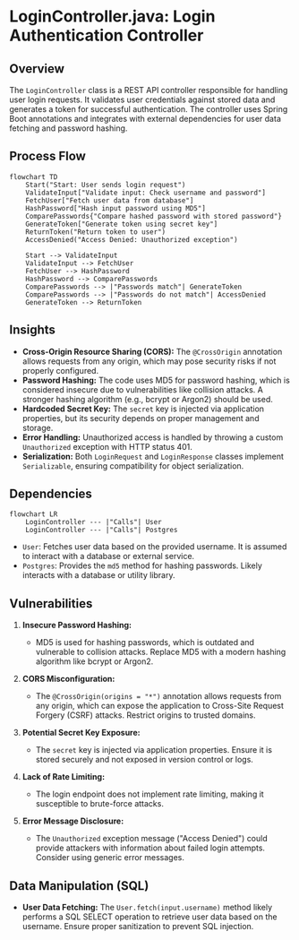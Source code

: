# LoginController.java: Login Authentication Controller

## Overview
The `LoginController` class is a REST API controller responsible for handling user login requests. It validates user credentials against stored data and generates a token for successful authentication. The controller uses Spring Boot annotations and integrates with external dependencies for user data fetching and password hashing.

## Process Flow
```mermaid
flowchart TD
    Start("Start: User sends login request")
    ValidateInput["Validate input: Check username and password"]
    FetchUser["Fetch user data from database"]
    HashPassword["Hash input password using MD5"]
    ComparePasswords{"Compare hashed password with stored password"}
    GenerateToken["Generate token using secret key"]
    ReturnToken("Return token to user")
    AccessDenied("Access Denied: Unauthorized exception")

    Start --> ValidateInput
    ValidateInput --> FetchUser
    FetchUser --> HashPassword
    HashPassword --> ComparePasswords
    ComparePasswords --> |"Passwords match"| GenerateToken
    ComparePasswords --> |"Passwords do not match"| AccessDenied
    GenerateToken --> ReturnToken
```

## Insights
- **Cross-Origin Resource Sharing (CORS):** The `@CrossOrigin` annotation allows requests from any origin, which may pose security risks if not properly configured.
- **Password Hashing:** The code uses MD5 for password hashing, which is considered insecure due to vulnerabilities like collision attacks. A stronger hashing algorithm (e.g., bcrypt or Argon2) should be used.
- **Hardcoded Secret Key:** The `secret` key is injected via application properties, but its security depends on proper management and storage.
- **Error Handling:** Unauthorized access is handled by throwing a custom `Unauthorized` exception with HTTP status 401.
- **Serialization:** Both `LoginRequest` and `LoginResponse` classes implement `Serializable`, ensuring compatibility for object serialization.

## Dependencies
```mermaid
flowchart LR
    LoginController --- |"Calls"| User
    LoginController --- |"Calls"| Postgres
```

- `User`: Fetches user data based on the provided username. It is assumed to interact with a database or external service.
- `Postgres`: Provides the `md5` method for hashing passwords. Likely interacts with a database or utility library.

## Vulnerabilities
1. **Insecure Password Hashing:**
   - MD5 is used for hashing passwords, which is outdated and vulnerable to collision attacks. Replace MD5 with a modern hashing algorithm like bcrypt or Argon2.

2. **CORS Misconfiguration:**
   - The `@CrossOrigin(origins = "*")` annotation allows requests from any origin, which can expose the application to Cross-Site Request Forgery (CSRF) attacks. Restrict origins to trusted domains.

3. **Potential Secret Key Exposure:**
   - The `secret` key is injected via application properties. Ensure it is stored securely and not exposed in version control or logs.

4. **Lack of Rate Limiting:**
   - The login endpoint does not implement rate limiting, making it susceptible to brute-force attacks.

5. **Error Message Disclosure:**
   - The `Unauthorized` exception message ("Access Denied") could provide attackers with information about failed login attempts. Consider using generic error messages.

## Data Manipulation (SQL)
- **User Data Fetching:** The `User.fetch(input.username)` method likely performs a SQL SELECT operation to retrieve user data based on the username. Ensure proper sanitization to prevent SQL injection.
